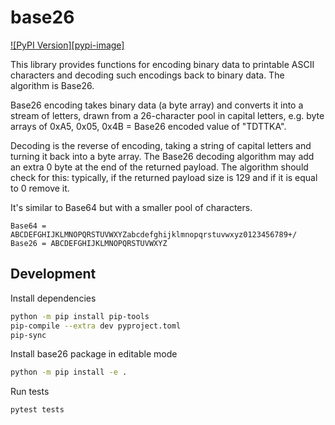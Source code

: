 # base26

[![PyPI Version][pypi-image]](https://pypi.python.org/pypi?name=base26&:action=display)

This library provides functions for encoding binary data to printable ASCII
characters and decoding such encodings back to binary data.
The algorithm is Base26.

Base26 encoding takes binary data (a byte array) and converts it into a stream
of letters, drawn from a 26-character pool in capital letters,
e.g. byte arrays of 0xA5, 0x05, 0x4B = Base26 encoded value of "TDTTKA".

Decoding is the reverse of encoding, taking a string of capital letters
and turning it back into a byte array. The Base26 decoding algorithm
may add an extra 0 byte at the end of the returned payload. The algorithm
should check for this: typically, if the returned payload size is 129
and if it is equal to 0 remove it.

It's similar to Base64 but with a smaller pool of characters.

```text
Base64 = ABCDEFGHIJKLMNOPQRSTUVWXYZabcdefghijklmnopqrstuvwxyz0123456789+/
Base26 = ABCDEFGHIJKLMNOPQRSTUVWXYZ
```

## Development

Install dependencies

```sh
python -m pip install pip-tools
pip-compile --extra dev pyproject.toml
pip-sync
```

Install base26 package in editable mode

```sh
python -m pip install -e .
```

Run tests

```sh
pytest tests
```
